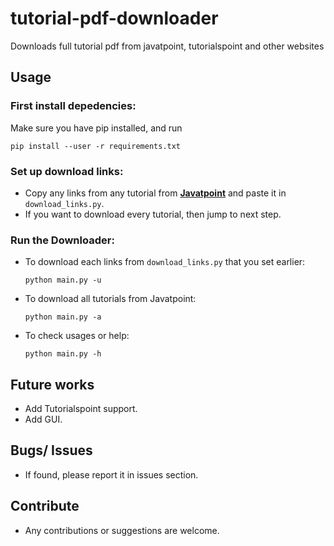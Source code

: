 # tutorial-pdf-downloader
Downloads full tutorial pdf from javatpoint, tutorialspoint and other websites
## Usage
### First install depedencies:
Make sure you have pip installed, and run

```terminal
pip install --user -r requirements.txt
 ```
### Set up download links:
* Copy any links from any tutorial from **[Javatpoint](https://www.javatpoint.com/)** and paste it in `download_links.py`.
* If you want to download every tutorial, then jump to next step.

### Run the Downloader:
* To download each links from `download_links.py` that you set earlier:

	```terminal
	python main.py -u
	```
* To download all tutorials from Javatpoint:

	```terminal
	python main.py -a
	```
* To check usages or help:

	```terminal
	python main.py -h
	```

## Future works
* Add Tutorialspoint support.
* Add GUI.

## Bugs/ Issues
* If found, please report it in issues section.

## Contribute
* Any contributions or suggestions are welcome.